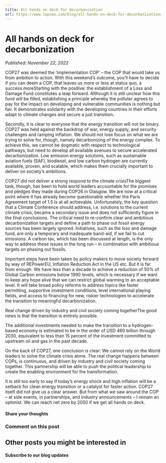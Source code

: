 ```yaml
---
title: All hands on deck for decarbonization
url: https://www.topsoe.com/blog/all-hands-on-deck-for-decarbonization#main-content
---
```


# All hands on deck for decarbonization

*Published: November 22, 2022*

COP27 was deemed the ‘implementation COP’ – the COP that would take us from ambition to action. With this weekend’s outcome, you’ll have to decide if you can deem a COP, that leaves us more or less at status quo, a success.moreStarting with the positive: the establishment of a Loss and Damage Fund constitutes a leap forward. Although it is still unclear how this fund will be filled, establishing a principle whereby the polluter agrees to pay for the impact on developing and vulnerable communities is nothing but fair. It demonstrates solidarity with the developing countries in their efforts adapt to climate changes and secure a just transition.

Secondly, it is clear to everyone that the energy transition will not be binary. COP27 was held against the backdrop of war, energy supply, and security challenges and ramping inflation. We should not lose focus on what we are trying to solve for, though, namely decarbonizing of the energy complex. To achieve this, we cannot be dogmatic with respect to technological pathways, but need to develop all available avenues to secure accelerated decarbonization. Low emission energy solutions, such as sustainable aviation fuels (SAF), biodiesel, and low carbon hydrogen are currently available, proven, and scalable, which makes them crucially important to deliver on society’s ambitions.

COP27 did not deliver a strong respond to the climate crisisThe biggest task, though, has been to hold world leaders accountable for the promises and pledges they made during COP26 in Glasgow. We are now at a critical point where it has already become questionable whether the Paris Agreement target of 1.5 is at all achievable. Unfortunately, the key question that a Climate Conference should address, i.e. solutions to the current climate crisis, became a secondary issue and does not sufficiently figure in the final conclusions. The critical need to re-confirm clear and ambitious decarbonization targets and define a path to phase out fossil energy sources has been largely ignored. Initiatives, such as the loss and damage fund, are only a temporary and inadequate band-aid, if we fail to cut emissions. A carbon tax, which has been discussed at length, is the only way to address these issues in the long run – in combination with ambitious targets on phasing out fossils.

Important steps have been taken by policy makers to move society forward by way of REPowerEU, Inflation Reduction Act in the US etc. But it is far from enough. We have less than a decade to achieve a reduction of 50% of Global Carbon emissions below 1990 levels, which is necessary if we want to keep any hope alive that we can restrict global warming to an acceptable level. It will take broad policy reforms to address topics like faster permitting, supportive investment conditions, level international playing fields, and access to financing for new, riskier technologies to accelerate the transition to meaningful decarbonization.

Real change driven by industry and civil society coming togetherThe good news is that the transition is entirely possible.

The additional investments needed to make the transition to a hydrogen-based economy is estimated to be in the order of USD 460 billion through 2030, equivalent to less than 15 percent of the investment committed to upstream oil and gas in the past decade.

On the back of COP27, one conclusion is clear: We cannot rely on the World leaders to solve the climate crisis alone. The real change happens between COPs, is continuous, and driven by industry and civil society coming together. This partnership will be able to push the political leadership to create the enabling environment for the transformation.

It is still too early to say if today’s energy shock and high inflation will be a setback for clean energy transition or a catalyst for faster action. COP27 itself did not give us a clear answer. But from what we saw around the COP – at side events, in partnerships, and industry announcements – I remain an optimist. We can reach net zero by 2050 if we get all hands on deck.

#### Share your thoughts

### Comment on this post

## Other posts you might be interested in

#### Subscribe to our blog updates